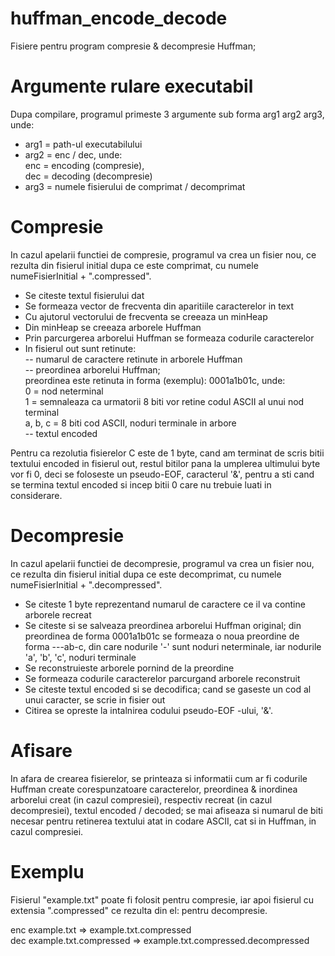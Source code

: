 # huffman_encode_decode
Fisiere pentru program compresie & decompresie Huffman;  

# Argumente rulare executabil  
Dupa compilare, programul primeste 3 argumente sub forma arg1 arg2 arg3, unde:  
  - arg1 = path-ul executabilului  
  - arg2 = enc / dec, unde:  
        enc = encoding (compresie),  
        dec = decoding (decompresie)      
  - arg3 = numele fisierului de comprimat / decomprimat  

# Compresie
In cazul apelarii functiei de compresie, programul va crea un fisier nou, ce rezulta din fisierul initial dupa ce este comprimat, cu numele numeFisierInitial + ".compressed".  

 - Se citeste textul fisierului dat
 - Se formeaza vector de frecventa din aparitiile caracterelor in text
 - Cu ajutorul vectorului de frecventa se creeaza un minHeap
 - Din minHeap se creeaza arborele Huffman
 - Prin parcurgerea arborelui Huffman se formeaza codurile caracterelor
 - In fisierul out sunt retinute:  
              -- numarul de caractere retinute in arborele Huffman  
              -- preordinea arborelui Huffman;  
                      preordinea este retinuta in forma (exemplu): 0001a1b01c, unde:     
                          0 = nod neterminal  
                          1 = semnaleaza ca urmatorii 8 biti vor retine codul ASCII al unui nod terminal  
                          a, b, c = 8 biti cod ASCII, noduri terminale in arbore  
              -- textul encoded
                    
 Pentru ca rezolutia fisierelor C este de 1 byte, cand am terminat de scris bitii textului encoded in fisierul out, restul bitilor pana la umplerea ultimului byte vor fi 0, deci se foloseste un pseudo-EOF, caracterul '&', pentru a sti cand se termina textul encoded si incep bitii 0 care nu trebuie luati in considerare.   

# Decompresie  
In cazul apelarii functiei de decompresie, programul va crea un fisier nou, ce rezulta din fisierul initial dupa ce este decomprimat, cu numele numeFisierInitial + ".decompressed".  

- Se citeste 1 byte reprezentand numarul de caractere ce il va contine arborele recreat  
- Se citeste si se salveaza preordinea arborelui Huffman original; din preordinea de forma 0001a1b01c se formeaza o noua preordine de forma ---ab-c, din care nodurile '-' sunt noduri neterminale, iar nodurile 'a', 'b', 'c', noduri terminale  
- Se reconstruieste arborele pornind de la preordine  
- Se formeaza codurile caracterelor parcurgand arborele reconstruit  
- Se citeste textul encoded si se decodifica; cand se gaseste un cod al unui caracter, se scrie in fisier out  
- Citirea se opreste la intalnirea codului pseudo-EOF -ului, '&'.  

# Afisare  
In afara de crearea fisierelor, se printeaza si informatii cum ar fi codurile Huffman create corespunzatoare caracterelor, preordinea & inordinea arborelui creat (in cazul compresiei), respectiv recreat (in cazul decompresiei), textul encoded / decoded; se mai afiseaza si numarul de biti necesar pentru retinerea textului atat in codare ASCII, cat si in Huffman, in cazul compresiei.  

# Exemplu
Fisierul "example.txt" poate fi folosit pentru compresie, iar apoi fisierul cu extensia ".compressed" ce rezulta din el: pentru decompresie.  
  
enc example.txt => example.txt.compressed  
dec example.txt.compressed => example.txt.compressed.decompressed  
